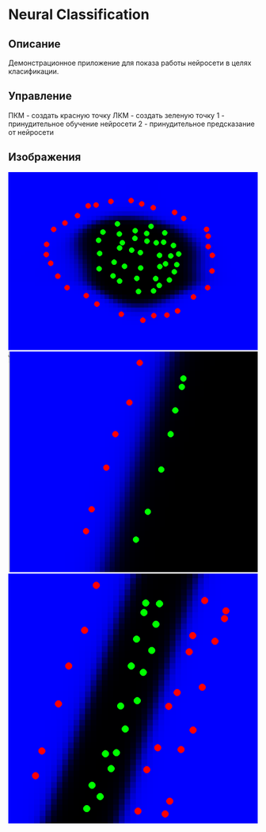 # Neural Classification

## Описание
Демонстрационное приложение для показа работы нейросети в целях класификации.

## Управление
ПКМ - создать красную точку
ЛКМ - создать зеленую точку
1 - принудительное обучение нейросети
2 - принудительное предсказание от нейросети

## Изображения
![результат работы нейросети](./images/Screenshot_1.png "результат работы нейросети")
![результат работы нейросети](./images/Screenshot_2.png "результат работы нейросети")
![результат работы нейросети](./images/Screenshot_3.png "результат работы нейросети")
